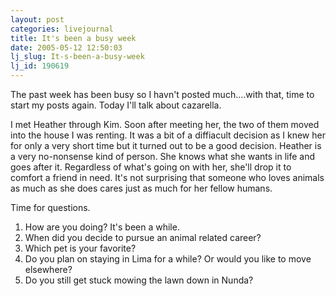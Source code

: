 ```yaml
---
layout: post
categories: livejournal
title: It's been a busy week
date: 2005-05-12 12:50:03
lj_slug: It-s-been-a-busy-week
lj_id: 190619
---
```

The past week has been busy so I havn't posted much....with that, time to start my posts again. Today I'll talk about cazarella.  



I met Heather through Kim. Soon after meeting her, the two of them moved into the house I was renting. It was a bit of a diffiacult decision as I knew her for only a very short time but it turned out to be a good decision. Heather is a very no-nonsense kind of person. She knows what she wants in life and goes after it. Regardless of what's going on with her, she'll drop it to comfort a friend in need. It's not surprising that someone who loves animals as much as she does cares just as much for her fellow humans.  



Time for questions.



  1. How are you doing? It's been a while.
  2. When did you decide to pursue an animal related career?
  3. Which pet is your favorite?
  4. Do you plan on staying in Lima for a while? Or would you like to move elsewhere?
  5. Do you still get stuck mowing the lawn down in Nunda?
